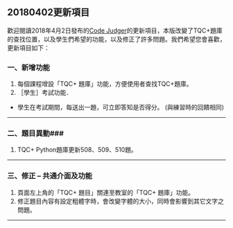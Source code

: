 ## 20180402更新項目 ##

歡迎閱讀2018年4月2日發布的[Code Judger](http://www.codejudger.com)的更新項目，本版改變了TQC+題庫的查找位置，以及學生們希望的功能，以及修正了許多問題。我們希望您會喜歡，更新項目如下：

### 一、新增功能 ###

1. 每個課程增設「TQC+ 題庫」功能，方便使用者查找TQC+題庫。
2. ［學生］考試功能．
 * 學生在考試期間，每送出一題，可立即答知是否得分。 (與練習時的回饋相同)

---

### 二、題目異動###

1. TQC+ Python題庫更新508、509、510題。

---

### 三、修正 – 共通介面及功能 ###

1. 頁面左上角的「TQC+ 題目」關連至教室的「TQC+ 題庫」功能。
2. 修正題目內容有設定粗體字時，會改變字體的大小，同時會影響到其它文字之問題。

---

